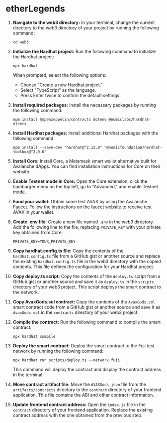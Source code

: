 # etherLegends


1. **Navigate to the web3 directory:** In your terminal, change the current directory to the web3 directory of your project by running the following command:
   ```
   cd web3
   ```

2. **Initialize the Hardhat project:** Run the following command to initialize the Hardhat project:
   ```
   npx hardhat
   ```
   When prompted, select the following options:
   - Choose "Create a new Hardhat project."
   - Select "TypeScript" as the language.
   - Press Enter twice to confirm the default settings.

3. **Install required packages:** Install the necessary packages by running the following command:
   ```
   npm install @openzeppelin/contracts dotenv @nomiclabs/hardhat-ethers
   ```

4. **Install Hardhat packages:** Install additional Hardhat packages with the following command:
   ```
   npm install --save-dev "hardhat@^2.12.0" "@nomicfoundation/hardhat-toolbox@^2.0.0"
   ```

5. **Install Core:** Install Core, a Metamask smart wallet alternative built for Avalanche dApps. You can find installation instructions for Core on their website.

6. **Enable Testnet mode in Core:** Open the Core extension, click the hamburger menu on the top left, go to "Advanced," and enable Testnet mode.

7. **Fund your wallet:** Obtain some test AVAX by using the Avalanche Faucet. Follow the instructions on the faucet website to receive test AVAX in your wallet.

8. **Create .env file:** Create a new file named `.env` in the web3 directory. Add the following line to the file, replacing `PRIVATE_KEY` with your private key obtained from Core:
   ```
   PRIVATE_KEY=YOUR_PRIVATE_KEY
   ```

9. **Copy hardhat.config.ts file:** Copy the contents of the `hardhat.config.ts` file from a GitHub gist or another source and replace the existing `hardhat.config.ts` file in the web3 directory with the copied contents. This file defines the configuration for your Hardhat project.

10. **Copy deploy.ts script:** Copy the contents of the `deploy.ts` script from a GitHub gist or another source and save it as `deploy.ts` in the `scripts` directory of your web3 project. This script deploys the smart contract to the network.

11. **Copy AvaxGods.sol contract:** Copy the contents of the `AvaxGods.sol` smart contract code from a GitHub gist or another source and save it as `AvaxGods.sol` in the `contracts` directory of your web3 project.

12. **Compile the contract:** Run the following command to compile the smart contract:
    ```
    npx hardhat compile
    ```

13. **Deploy the smart contract:** Deploy the smart contract to the Fuji test network by running the following command:
    ```
    npx hardhat run scripts/deploy.ts --network fuji
    ```
    This command will deploy the contract and display the contract address in the terminal.

14. **Move contract artifact file:** Move the `AVAXGods.json` file from the `artifacts/contracts` directory to the `contract` directory of your frontend application. This file contains the ABI and other contract information.

15. **Update frontend contract address:** Open the `index.js` file in the `contract` directory of your frontend application. Replace the existing contract address with the one obtained from the previous step.

